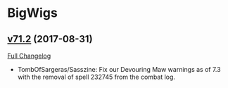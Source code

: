# BigWigs

## [v71.2](https://github.com/BigWigsMods/BigWigs/tree/v71.2) (2017-08-31)
[Full Changelog](https://github.com/BigWigsMods/BigWigs/compare/v71.1...v71.2)

- TombOfSargeras/Sasszine: Fix our Devouring Maw warnings as of 7.3 with the removal of spell 232745 from the combat log.  
